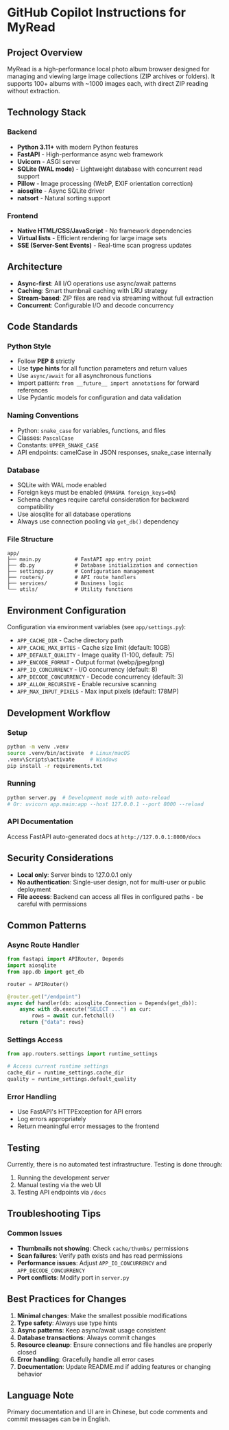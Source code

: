 # GitHub Copilot Instructions for MyRead

## Project Overview

MyRead is a high-performance local photo album browser designed for managing and viewing large image collections (ZIP archives or folders). It supports 100+ albums with ~1000 images each, with direct ZIP reading without extraction.

## Technology Stack

### Backend
- **Python 3.11+** with modern Python features
- **FastAPI** - High-performance async web framework
- **Uvicorn** - ASGI server
- **SQLite (WAL mode)** - Lightweight database with concurrent read support
- **Pillow** - Image processing (WebP, EXIF orientation correction)
- **aiosqlite** - Async SQLite driver
- **natsort** - Natural sorting support

### Frontend
- **Native HTML/CSS/JavaScript** - No framework dependencies
- **Virtual lists** - Efficient rendering for large image sets
- **SSE (Server-Sent Events)** - Real-time scan progress updates

## Architecture

- **Async-first**: All I/O operations use async/await patterns
- **Caching**: Smart thumbnail caching with LRU strategy
- **Stream-based**: ZIP files are read via streaming without full extraction
- **Concurrent**: Configurable I/O and decode concurrency

## Code Standards

### Python Style
- Follow **PEP 8** strictly
- Use **type hints** for all function parameters and return values
- Use `async/await` for all asynchronous functions
- Import pattern: `from __future__ import annotations` for forward references
- Use Pydantic models for configuration and data validation

### Naming Conventions
- Python: `snake_case` for variables, functions, and files
- Classes: `PascalCase`
- Constants: `UPPER_SNAKE_CASE`
- API endpoints: camelCase in JSON responses, snake_case internally

### Database
- SQLite with WAL mode enabled
- Foreign keys must be enabled (`PRAGMA foreign_keys=ON`)
- Schema changes require careful consideration for backward compatibility
- Use aiosqlite for all database operations
- Always use connection pooling via `get_db()` dependency

### File Structure
```
app/
├── main.py           # FastAPI app entry point
├── db.py             # Database initialization and connection
├── settings.py       # Configuration management
├── routers/          # API route handlers
├── services/         # Business logic
└── utils/            # Utility functions
```

## Environment Configuration

Configuration via environment variables (see `app/settings.py`):
- `APP_CACHE_DIR` - Cache directory path
- `APP_CACHE_MAX_BYTES` - Cache size limit (default: 10GB)
- `APP_DEFAULT_QUALITY` - Image quality (1-100, default: 75)
- `APP_ENCODE_FORMAT` - Output format (webp/jpeg/png)
- `APP_IO_CONCURRENCY` - I/O concurrency (default: 8)
- `APP_DECODE_CONCURRENCY` - Decode concurrency (default: 3)
- `APP_ALLOW_RECURSIVE` - Enable recursive scanning
- `APP_MAX_INPUT_PIXELS` - Max input pixels (default: 178MP)

## Development Workflow

### Setup
```bash
python -m venv .venv
source .venv/bin/activate  # Linux/macOS
.venv\Scripts\activate     # Windows
pip install -r requirements.txt
```

### Running
```bash
python server.py  # Development mode with auto-reload
# Or: uvicorn app.main:app --host 127.0.0.1 --port 8000 --reload
```

### API Documentation
Access FastAPI auto-generated docs at `http://127.0.0.1:8000/docs`

## Security Considerations

- **Local only**: Server binds to 127.0.0.1 only
- **No authentication**: Single-user design, not for multi-user or public deployment
- **File access**: Backend can access all files in configured paths - be careful with permissions

## Common Patterns

### Async Route Handler
```python
from fastapi import APIRouter, Depends
import aiosqlite
from app.db import get_db

router = APIRouter()

@router.get("/endpoint")
async def handler(db: aiosqlite.Connection = Depends(get_db)):
    async with db.execute("SELECT ...") as cur:
        rows = await cur.fetchall()
    return {"data": rows}
```

### Settings Access
```python
from app.routers.settings import runtime_settings

# Access current runtime settings
cache_dir = runtime_settings.cache_dir
quality = runtime_settings.default_quality
```

### Error Handling
- Use FastAPI's HTTPException for API errors
- Log errors appropriately
- Return meaningful error messages to the frontend

## Testing

Currently, there is no automated test infrastructure. Testing is done through:
1. Running the development server
2. Manual testing via the web UI
3. Testing API endpoints via `/docs`

## Troubleshooting Tips

### Common Issues
- **Thumbnails not showing**: Check `cache/thumbs/` permissions
- **Scan failures**: Verify path exists and has read permissions
- **Performance issues**: Adjust `APP_IO_CONCURRENCY` and `APP_DECODE_CONCURRENCY`
- **Port conflicts**: Modify port in `server.py`

## Best Practices for Changes

1. **Minimal changes**: Make the smallest possible modifications
2. **Type safety**: Always use type hints
3. **Async patterns**: Keep async/await usage consistent
4. **Database transactions**: Always commit changes
5. **Resource cleanup**: Ensure connections and file handles are properly closed
6. **Error handling**: Gracefully handle all error cases
7. **Documentation**: Update README.md if adding features or changing behavior

## Language Note

Primary documentation and UI are in Chinese, but code comments and commit messages can be in English.

